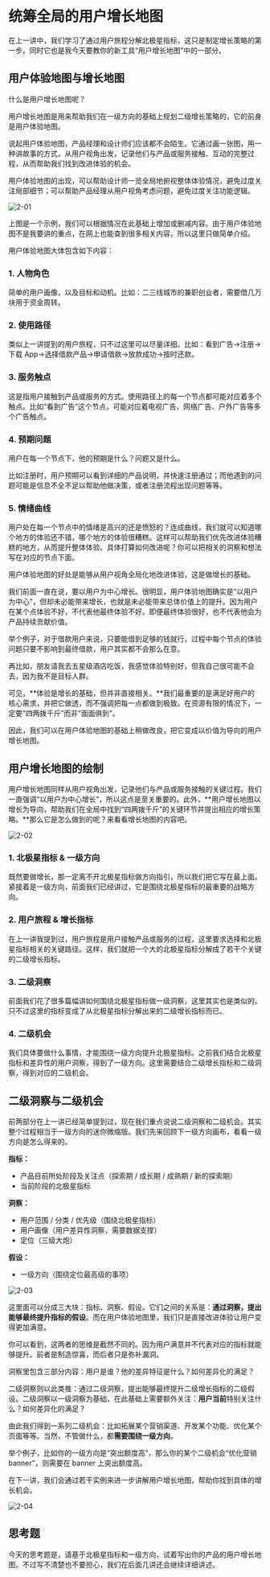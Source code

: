 

# 统筹全局的用户增长地图

在上一讲中，我们学习了通过用户旅程分解北极星指标，这只是制定增长策略的第一步。同时它也是我今天要教你的新工具“用户增长地图”中的一部分。

## 用户体验地图与增长地图

什么是用户增长地图呢？

用户增长地图是用来帮助我们在一级方向的基础上规划二级增长策略的，它的前身是用户体验地图。

说起用户体验地图，产品经理和设计师们应该都不会陌生。它通过画一张图，用一种讲故事的方式，从用户视角出发，记录他们与产品或服务接触、互动的完整过程，从而帮助我们找到改进体验的机会。

用户体验地图的出现，可以帮助设计师一览全局地俯视整体体验情况，避免过度关注局部细节；可以帮助产品经理从用户视角考虑问题，避免过度关注功能逻辑。

![2-01](assets/2-01.png)



上图是一个示例，我们可以根据情况在此基础上增加或删减内容。由于用户体验地图不是我要讲的重点，在网上也能查到很多相关内容，所以这里只做简单介绍。

用户体验地图大体包含如下内容：

### 1. 人物角色

简单的用户画像，以及目标和动机。比如：二三线城市的兼职创业者，需要借几万块用于资金周转。

### 2. 使用路径

类似上一讲提到的用户旅程，只不过这里可以尽量详细。比如：看到广告→注册→下载 App→选择借款产品→申请借款→放款成功→按时还款。

### 3. 服务触点

这是指用户接触到产品或服务的方式。使用路径上的每一个节点都可能对应着多个触点。比如“看到广告”这个节点，可能对应着电视广告、网络广告、户外广告等多个广告触点。

### 4. 预期问题

用户在每一个节点下，他的预期是什么？问题又是什么。

比如注册时，用户预期可以看到详细的产品说明，并快速注册通过；而他遇到的问题可能是信息不全不足以帮助他做决策，或者注册流程出现问题等等。

### 5. 情绪曲线

用户处在每一个节点中的情绪是高兴的还是愤怒的？连成曲线，我们就可以知道哪个地方的体验还不错，哪个地方的体验很糟糕。这样可以帮助我们优先改进体验糟糕的地方，从而提升整体体验。具体打算如何改进呢？你可以把相关的洞察和想法写在对应的节点下面。

用户体验地图的好处是能够从用户视角全局化地改进体验，这是做增长的基础。

我们前面一直在说，要以用户为中心增长。很明显，用户体验地图确实是“以用户为中心”，但却未必能带来增长，也就是未必能带来总体价值上的提升。因为用户在某个点体验不好，不代表他最终体验不好。即便最终体验很好，也不代表他会为产品持续贡献价值。

举个例子，对于借款用户来说，只要能借到足够的钱就行，过程中每个节点的体验问题只要不影响到最终借款，用户其实都不会那么在意。

再比如，朋友请我去五星级酒店吃饭，我感觉体验特别好，但我自己很可能不会去，因为我不是目标人群。

可见，**体验是增长的基础，但并非直接相关。**我们最重要的是满足好用户的核心需求，并把它做透，而不强调把每一点都做到极致。在资源有限的情况下，一定要“四两拨千斤”而非“面面俱到”。

因此，我们可以在用户体验地图的基础上稍做改良，把它变成以价值为导向的用户增长地图。

## 用户增长地图的绘制

用户增长地图同样从用户视角出发，记录他们与产品或服务接触的关键过程。我们一直强调“以用户为中心增长”，所以这点是至关重要的。此外，**用户增长地图以增长为导向，帮助我们在全局中找到“四两拨千斤”的关键环节并提出相应的增长策略。**那么它是怎么做到的呢？来看看增长地图的内容吧。

![2-02](assets/2-02.png)



### 1. 北极星指标 & 一级方向

既然要做增长，那一定离不开北极星指标做方向指引，所以我们把它写在最上面。紧接着是一级方向，前面我们已经讲过，它是围绕北极星指标的最重要的战略方向。

### 2. 用户旅程 & 增长指标

在上一讲我提到过，用户旅程是用户接触产品或服务的过程，这里要求选择和北极星指标相关的关键路径。这样，我们就把一个大的北极星指标分解成了若干个关键的二级增长指标。

### 3. 二级洞察

前面我们花了很多篇幅讲如何围绕北极星指标做一级洞察，这里其实也是类似的。只不过这里的指标变成了从北极星指标分解出来的二级增长指标而已。

### 4. 二级机会

我们具体要做什么事情，才能围绕一级方向提升北极星指标。之前我们结合北极星指标和差异性的用户洞察，得到了一级方向。这里需要结合二级增长指标和二级洞察，得到对应的二级机会。

## 二级洞察与二级机会

前两部分在上一讲已经简单提到过，现在我们重点说说二级洞察和二级机会。其实整个过程相当于一级方向的迷你微缩版。我们先来回顾下一级方向画布，看看一级方向是怎么得来的。

**指标：**

- 产品目前所处阶段及关注点（探索期 / 成长期 / 成熟期 / 新的探索期）
- 当前阶段的北极星指标

**洞察：**

- 用户范围 / 分类 / 优先级（围绕北极星指标）
- 用户画像（用户差异性洞察，需要数据支撑）
- 定位（三级大炮）

**假设：**

- 一级方向（围绕定位最高级的事项）

![2-03](assets/2-03.png)



这里面可以分成三大块：指标、洞察、假设。它们之间的关系是：**通过洞察，提出能够最终提升指标的假设**。而在用户体验地图里，我们只是直接改进体验让用户变得更加满意。

你可以看到，这两者的思维是截然不同的。因为用户满意并不代表对应的指标就能够提升。前者是制造惊喜，而后者只是弥补漏洞。

洞察里包含三部分内容：用户是谁？他的差异特征是什么？如何差异化的满足？

二级洞察则以此类推：通过二级洞察，提出能够最终提升二级增长指标的二级假设。二级洞察以一级洞察为基础，在此基础上需要额外关注：**用户当前**特别关注什么？如何差异化的满足？

由此我们得到一系列二级机会：比如拓展某个营销渠道、开发某个功能、优化某个页面等等。当然，不管做什么，都**需要围绕一级方向**。

举个例子，比如你的一级方向是“突出额度高”，那么你的某个二级机会“优化营销 banner”，则需要在 banner 上突出额度高。

在下一讲，我们会通过若干实例来进一步讲解用户增长地图，帮助你找到具体的增长机会。

![2-04](assets/2-04.png)





## 思考题

今天的思考题是，请基于北极星指标和一级方向，试着写出你的产品的用户增长地图。不过写不清楚也不要担心，我们在后面几讲还会继续详细讲述。



















